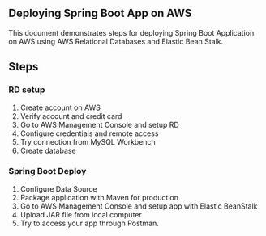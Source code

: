 ## Deploying Spring Boot App on AWS
This document demonstrates steps for deploying
Spring Boot Application on AWS using AWS Relational Databases
and Elastic Bean Stalk.

## Steps
### RD setup
1. Create account on AWS
2. Verify account and credit card
3. Go to AWS Management Console and setup RD
4. Configure credentials and remote access
5. Try connection from MySQL Workbench
6. Create database

### Spring Boot Deploy
1. Configure Data Source
2. Package application with Maven for production
3. Go to AWS Management Console and setup app with Elastic BeanStalk
4. Upload JAR file from local computer
5. Try to access your app through Postman.